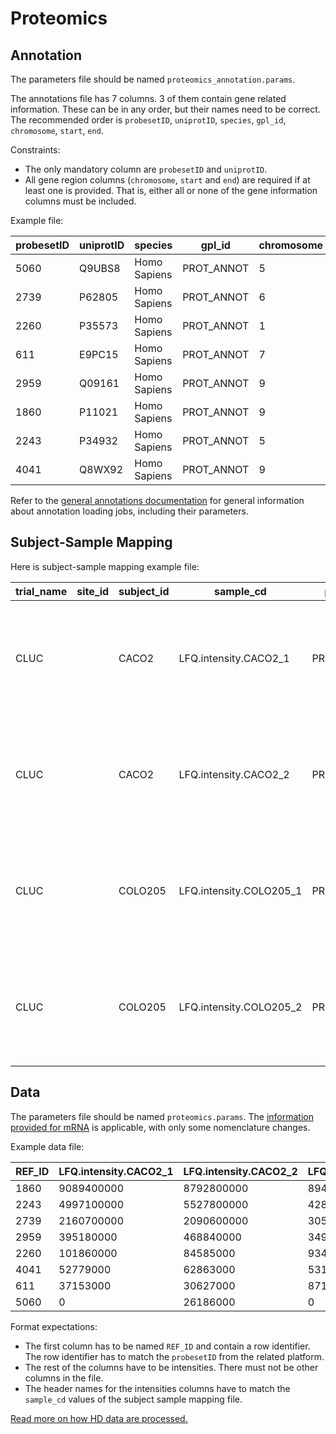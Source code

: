 Proteomics
==========

Annotation
----------

The parameters file should be named `proteomics_annotation.params`.

The annotations file has 7 columns. 
3 of them contain gene related information. These can be in any order, but their names
need to be correct. 
The recommended order is `probesetID`, `uniprotID`,
`species`, `gpl_id`, `chromosome`, `start`, `end`.

Constraints:

- The only mandatory column are `probesetID` and `uniprotID`.
- All gene region columns (`chromosome`, `start` and `end`) are required if at least one is provided. That is, either all or none of the gene information columns must be included.

Example file:

| probesetID | uniprotID | species      | gpl_id     | chromosome | start     | end       | 
|------------|-----------|--------------|------------|------------|-----------|-----------| 
| 5060       | Q9UBS8    | Homo Sapiens | PROT_ANNOT | 5          | 141348450 | 141369856 | 
| 2739       | P62805    | Homo Sapiens | PROT_ANNOT | 6          | 26021906  | 26022278  | 
| 2260       | P35573    | Homo Sapiens | PROT_ANNOT | 1          | 100316044 | 100389579 | 
| 611        | E9PC15    | Homo Sapiens | PROT_ANNOT | 7          | 141251077 | 141354209 | 
| 2959       | Q09161    | Homo Sapiens | PROT_ANNOT | 9          | 100395704 | 100436029 | 
| 1860       | P11021    | Homo Sapiens | PROT_ANNOT | 9          | 127997126 | 128003666 | 
| 2243       | P34932    | Homo Sapiens | PROT_ANNOT | 5          | 132387661 | 132440709 | 
| 4041       | Q8WX92    | Homo Sapiens | PROT_ANNOT | 9          | 140149758 | 140168000 | 


Refer to the [general annotations documentation](annotations.md) for general
information about annotation loading jobs, including their parameters.

Subject-Sample Mapping
----------------------

Here is subject-sample mapping example file:

| trial_name | site_id | subject_id | sample_cd               | platform   | tissue_type | attr1 | attr2 | cat_cd                                                                                                              | src_cd | 
|------------|---------|------------|-------------------------|------------|-------------|-------|-------|---------------------------------------------------------------------------------------------------------------------|--------| 
| CLUC       |         | CACO2      | LFQ.intensity.CACO2_1   | PROT_ANNOT | Colon       | LFQ-1 |       | Molecular profiling+High-throughput molecular profiling+Expression (protein)+LC-MS-MS+Protein level+ATTR1+MZ ratios | STD    | 
| CLUC       |         | CACO2      | LFQ.intensity.CACO2_2   | PROT_ANNOT | Colon       | LFQ-2 |       | Molecular profiling+High-throughput molecular profiling+Expression (protein)+LC-MS-MS+Protein level+ATTR1+MZ ratios | STD    | 
| CLUC       |         | COLO205    | LFQ.intensity.COLO205_1 | PROT_ANNOT | Colon       | LFQ-1 |       | Molecular profiling+High-throughput molecular profiling+Expression (protein)+LC-MS-MS+Protein level+ATTR1+MZ ratios | STD    | 
| CLUC       |         | COLO205    | LFQ.intensity.COLO205_2 | PROT_ANNOT | Colon       | LFQ-2 |       | Molecular profiling+High-throughput molecular profiling+Expression (protein)+LC-MS-MS+Protein level+ATTR1+MZ ratios | STD    | 


Data
----

The parameters file should be named `proteomics.params`.
The [information provided for mRNA](expression.md) is applicable, with only some
nomenclature changes.

Example data file:

| REF_ID | LFQ.intensity.CACO2_1 | LFQ.intensity.CACO2_2 | LFQ.intensity.COLO205_1 | LFQ.intensity.COLO205_2 | 
|--------|-----------------------|-----------------------|-------------------------|-------------------------| 
| 1860   | 9089400000            | 8792800000            | 8949100000              | 7252500000              | 
| 2243   | 4997100000            | 5527800000            | 4280900000              | 4196200000              | 
| 2739   | 2160700000            | 2090600000            | 30589000000             | 4188200000              | 
| 2959   | 395180000             | 468840000             | 349410000               | 494790000               | 
| 2260   | 101860000             | 84585000              | 93405000                | 101120000               | 
| 4041   | 52779000              | 62863000              | 53180000                | 72288000                | 
| 611    | 37153000              | 30627000              | 87144000                | 42039000                | 
| 5060   | 0                     | 26186000              | 0                       | 0                       | 

Format expectations:

- The first column has to be named `REF_ID` and contain a row identifier. The row identifier has to match the `probesetID` from the related platform.
- The rest of the columns have to be intensities. There must not be other columns in the file.
- The header names for the intensities columns have to match the `sample_cd` values of the subject sample mapping file. 

[Read more on how HD data are processed.](hd-data-processing-details.md)

<!-- vim: tw=80 et ft=markdown spell:
-->

